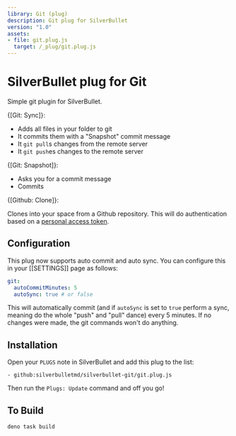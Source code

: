 ```yaml
---
library: Git (plug)
description: Git plug for SilverBullet
version: "1.0"
assets:
- file: git.plug.js
  target: /_plug/git.plug.js
---
```

# SilverBullet plug for Git

Simple git plugin for SilverBullet.

{[Git: Sync]}:

- Adds all files in your folder to git
- It commits them with a "Snapshot" commit message
- It `git pull`s changes from the remote server
- It `git push`es changes to the remote server

{[Git: Snapshot]}:

- Asks you for a commit message
- Commits

{[Github: Clone]}:

Clones into your space from a Github repository. This will do authentication based on a [personal access token](https://github.com/settings/tokens).

## Configuration
This plug now supports auto commit and auto sync. You can configure this in your [[SETTINGS]] page as follows:

```yaml
git:
  autoCommitMinutes: 5
  autoSync: true # or false
```

This will automatically commit (and if `autoSync` is set to `true` perform a sync, meaning do the whole "push" and "pull" dance) every 5 minutes. If no changes were made, the git commands won't do anything.

## Installation

Open your `PLUGS` note in SilverBullet and add this plug to the list:

```
- github:silverbulletmd/silverbullet-git/git.plug.js
```

Then run the `Plugs: Update` command and off you go!

## To Build

```shell
deno task build
```
